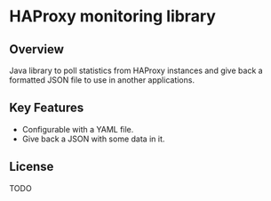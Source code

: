 HAProxy monitoring library
==========================

Overview
--------

Java library to poll statistics from HAProxy instances and give back a
formatted JSON file to use in another applications.


Key Features
------------
- Configurable with a YAML file.
- Give back a JSON with some data in it.

<!--
Team
----
[Team](https://github.com/peopledoc/tribe-java/blob/master/documentation/applications.md)


Contributing
------------
[Contributing](https://github.com/peopledoc/tribe-java/blob/master/documentation/contribution.md)
-->

License
-------

TODO

